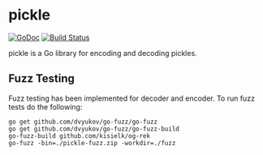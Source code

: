 pickle
======
[![GoDoc](https://godoc.org/github.com/kisielk/og-rek?status.svg)](https://godoc.org/github.com/kisielk/og-rek)
[![Build Status](https://travis-ci.org/kisielk/og-rek.svg?branch=master)](https://travis-ci.org/kisielk/og-rek)

pickle is a Go library for encoding and decoding pickles.

Fuzz Testing
------------
Fuzz testing has been implemented for decoder and encoder. To run fuzz tests do the following:

```
go get github.com/dvyukov/go-fuzz/go-fuzz
go get github.com/dvyukov/go-fuzz/go-fuzz-build
go-fuzz-build github.com/kisielk/og-rek
go-fuzz -bin=./pickle-fuzz.zip -workdir=./fuzz
```
